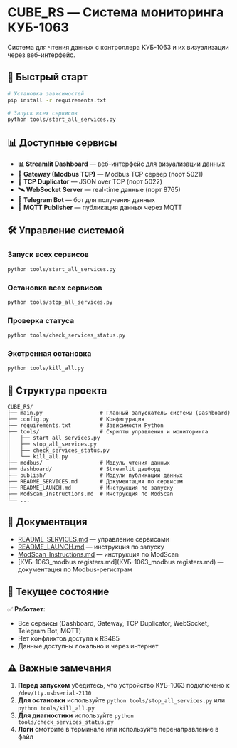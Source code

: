 # CUBE_RS — Система мониторинга КУБ-1063

Система для чтения данных с контроллера КУБ-1063 и их визуализации через веб-интерфейс.

## 🚀 Быстрый старт

```bash
# Установка зависимостей
pip install -r requirements.txt

# Запуск всех сервисов
python tools/start_all_services.py
```

## 📊 Доступные сервисы

- **📊 Streamlit Dashboard** — веб-интерфейс для визуализации данных
- **🧲 Gateway (Modbus TCP)** — Modbus TCP сервер (порт 5021)
- **🧲 TCP Duplicator** — JSON over TCP (порт 5022)
- **🛰️ WebSocket Server** — real-time данные (порт 8765)
- **🤖 Telegram Bot** — бот для получения данных
- **📡 MQTT Publisher** — публикация данных через MQTT

## 🛠️ Управление системой

### Запуск всех сервисов
```bash
python tools/start_all_services.py
```

### Остановка всех сервисов
```bash
python tools/stop_all_services.py
```

### Проверка статуса
```bash
python tools/check_services_status.py
```

### Экстренная остановка
```bash
python tools/kill_all.py
```

## 📁 Структура проекта

```
CUBE_RS/
├── main.py                  # Главный запускатель системы (Dashboard)
├── config.py                # Конфигурация
├── requirements.txt         # Зависимости Python
├── tools/                   # Скрипты управления и мониторинга
│   ├── start_all_services.py
│   ├── stop_all_services.py
│   ├── check_services_status.py
│   └── kill_all.py
├── modbus/                  # Модуль чтения данных
├── dashboard/               # Streamlit дашборд
├── publish/                 # Модули публикации данных
├── README_SERVICES.md       # Документация по сервисам
├── README_LAUNCH.md         # Инструкция по запуску
├── ModScan_Instructions.md  # Инструкция по ModScan
└── ...
```

## 📄 Документация

- [README_SERVICES.md](README_SERVICES.md) — управление сервисами
- [README_LAUNCH.md](README_LAUNCH.md) — инструкция по запуску
- [ModScan_Instructions.md](ModScan_Instructions.md) — инструкция по ModScan
- [КУБ-1063_modbus registers.md](КУБ-1063_modbus registers.md) — документация по Modbus-регистрам

## 🏁 Текущее состояние

✅ **Работает:**
- Все сервисы (Dashboard, Gateway, TCP Duplicator, WebSocket, Telegram Bot, MQTT)
- Нет конфликтов доступа к RS485
- Данные доступны локально и через интернет

## ⚠️ Важные замечания

1. **Перед запуском** убедитесь, что устройство КУБ-1063 подключено к `/dev/tty.usbserial-2110`
2. **Для остановки** используйте `python tools/stop_all_services.py` или `python tools/kill_all.py`
3. **Для диагностики** используйте `python tools/check_services_status.py`
4. **Логи** смотрите в терминале или используйте перенаправление в файл 